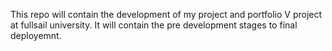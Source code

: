 This repo will contain the development of my project and portfolio V project at fullsail university. It will contain the pre development stages to final deployemnt.